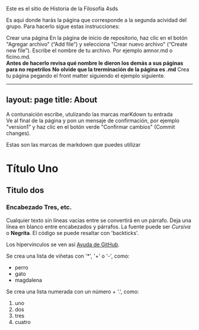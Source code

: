Este es el sitio de Historia de la Filosofía 4sds

Es aqui donde harás la página que corresponde a la segunda acividad del grupo. Para hacerlo sigue estas instrucciones: 

Crear una página
En la página de inicio de repositorio, haz clic en el botón "Agregar archivo" (“Add file”) y selecciona "Crear nuevo archivo" (“Create new file”).
Escribe el nombre de tu archivo. Por ejemplo amnor.md o ficino.md.  
**Antes de hacerlo revisa qué nombre le dieron los demás a sus páginas para no repetrilos**
**No olvide que la trerminación de la página es .md**
Crea tu página pegando el front matter siguiendo el ejemplo siguiente.

---
layout: page
title: About
---

A contunaición escribe, utulizando las marcas marKdown tu entrada  
Ve al final de la página y pon un mensaje de confirmación, por ejemplo "version1" y haz clic en el botón verde "Confirmar cambios" (Commit changes).

Estas son las marcas de markdown que puedes utilizar 

# Título Uno

## Titulo dos

### Encabezado Tres, etc.

Cualquier texto sin líneas vacías entre se convertirá en un párrafo.
Deja una línea en blanco entre encabezados y párrafos.
La fuente puede ser *Cursiva* o **Negrita**.
El código se puede resaltar con 'backticks'.

Los hipervínculos se ven así [Ayuda de GitHub](https://help.github.com/).

Se crea una lista de viñetas con '*', '+' o '-', como:

- perro
- gato
- magdalena

Se crea una lista numerada con un número + '.', como:

1. uno
2. dos
6. tres
2. cuatro


